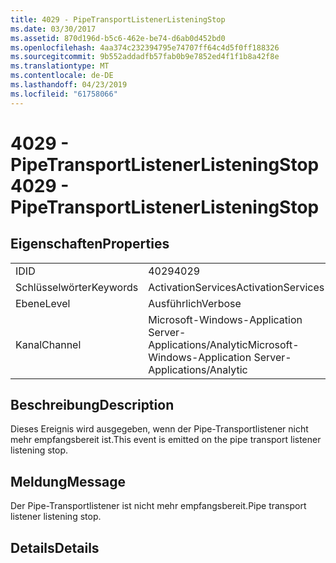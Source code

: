 ```yaml
---
title: 4029 - PipeTransportListenerListeningStop
ms.date: 03/30/2017
ms.assetid: 870d196d-b5c6-462e-be74-d6ab0d452bd0
ms.openlocfilehash: 4aa374c232394795e74707ff64c4d5f0ff188326
ms.sourcegitcommit: 9b552addadfb57fab0b9e7852ed4f1f1b8a42f8e
ms.translationtype: MT
ms.contentlocale: de-DE
ms.lasthandoff: 04/23/2019
ms.locfileid: "61758066"
---
```

# <a name="4029---pipetransportlistenerlisteningstop"></a><span data-ttu-id="e3587-102">4029 - PipeTransportListenerListeningStop</span><span class="sxs-lookup"><span data-stu-id="e3587-102">4029 - PipeTransportListenerListeningStop</span></span>
## <a name="properties"></a><span data-ttu-id="e3587-103">Eigenschaften</span><span class="sxs-lookup"><span data-stu-id="e3587-103">Properties</span></span>  
  
|||  
|-|-|  
|<span data-ttu-id="e3587-104">ID</span><span class="sxs-lookup"><span data-stu-id="e3587-104">ID</span></span>|<span data-ttu-id="e3587-105">4029</span><span class="sxs-lookup"><span data-stu-id="e3587-105">4029</span></span>|  
|<span data-ttu-id="e3587-106">Schlüsselwörter</span><span class="sxs-lookup"><span data-stu-id="e3587-106">Keywords</span></span>|<span data-ttu-id="e3587-107">ActivationServices</span><span class="sxs-lookup"><span data-stu-id="e3587-107">ActivationServices</span></span>|  
|<span data-ttu-id="e3587-108">Ebene</span><span class="sxs-lookup"><span data-stu-id="e3587-108">Level</span></span>|<span data-ttu-id="e3587-109">Ausführlich</span><span class="sxs-lookup"><span data-stu-id="e3587-109">Verbose</span></span>|  
|<span data-ttu-id="e3587-110">Kanal</span><span class="sxs-lookup"><span data-stu-id="e3587-110">Channel</span></span>|<span data-ttu-id="e3587-111">Microsoft-Windows-Application Server-Applications/Analytic</span><span class="sxs-lookup"><span data-stu-id="e3587-111">Microsoft-Windows-Application Server-Applications/Analytic</span></span>|  
  
## <a name="description"></a><span data-ttu-id="e3587-112">Beschreibung</span><span class="sxs-lookup"><span data-stu-id="e3587-112">Description</span></span>  
 <span data-ttu-id="e3587-113">Dieses Ereignis wird ausgegeben, wenn der Pipe-Transportlistener nicht mehr empfangsbereit ist.</span><span class="sxs-lookup"><span data-stu-id="e3587-113">This event is emitted on the pipe transport listener listening stop.</span></span>  
  
## <a name="message"></a><span data-ttu-id="e3587-114">Meldung</span><span class="sxs-lookup"><span data-stu-id="e3587-114">Message</span></span>  
 <span data-ttu-id="e3587-115">Der Pipe-Transportlistener ist nicht mehr empfangsbereit.</span><span class="sxs-lookup"><span data-stu-id="e3587-115">Pipe transport listener listening stop.</span></span>  
  
## <a name="details"></a><span data-ttu-id="e3587-116">Details</span><span class="sxs-lookup"><span data-stu-id="e3587-116">Details</span></span>
